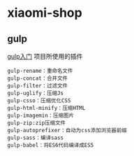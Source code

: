 # xiaomi-shop

## gulp
[gulp入门]()
项目所使用的插件
```
gulp-rename：重命名文件
gulp-concat：合并文件
gulp-filter：过滤文件
gulp-uglify：压缩Js
gulp-csso：压缩优化CSS
gulp-html-minify：压缩HTML
gulp-imagemin：压缩图片
gulp-zip:zip压缩文件
gulp-autoprefixer：自动为css添加浏览器前缀
gulp-sass：编译sass
gulp-babel：将ES6代码编译成ES5
```
